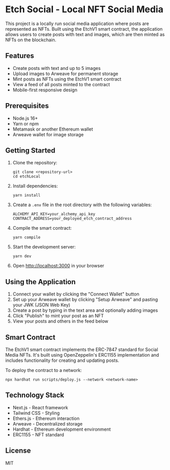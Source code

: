 # Etch Social - Local NFT Social Media

This project is a locally run social media application where posts are represented as NFTs. Built using the EtchV1 smart contract, the application allows users to create posts with text and images, which are then minted as NFTs on the blockchain.

## Features

- Create posts with text and up to 5 images
- Upload images to Arweave for permanent storage
- Mint posts as NFTs using the EtchV1 smart contract
- View a feed of all posts minted to the contract
- Mobile-first responsive design

## Prerequisites

- Node.js 16+
- Yarn or npm
- Metamask or another Ethereum wallet
- Arweave wallet for image storage

## Getting Started

1. Clone the repository:
   ```
   git clone <repository-url>
   cd etchLocal
   ```

2. Install dependencies:
   ```
   yarn install
   ```

3. Create a `.env` file in the root directory with the following variables:
   ```
   ALCHEMY_API_KEY=your_alchemy_api_key
   CONTRACT_ADDRESS=your_deployed_etch_contract_address
   ```

4. Compile the smart contract:
   ```
   yarn compile
   ```

5. Start the development server:
   ```
   yarn dev
   ```

6. Open [http://localhost:3000](http://localhost:3000) in your browser

## Using the Application

1. Connect your wallet by clicking the "Connect Wallet" button
2. Set up your Arweave wallet by clicking "Setup Arweave" and pasting your JWK (JSON Web Key)
3. Create a post by typing in the text area and optionally adding images
4. Click "Publish" to mint your post as an NFT
5. View your posts and others in the feed below

## Smart Contract

The EtchV1 smart contract implements the ERC-7847 standard for Social Media NFTs. It's built using OpenZeppelin's ERC1155 implementation and includes functionality for creating and updating posts.

To deploy the contract to a network:

```
npx hardhat run scripts/deploy.js --network <network-name>
```

## Technology Stack

- Next.js - React framework
- Tailwind CSS - Styling
- Ethers.js - Ethereum interaction
- Arweave - Decentralized storage
- Hardhat - Ethereum development environment
- ERC1155 - NFT standard

## License

MIT
